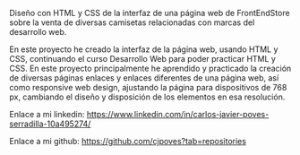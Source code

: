 Diseño con HTML y CSS de la interfaz de una página web de FrontEndStore sobre la venta de diversas camisetas relacionadas con marcas del desarrollo web.

En este proyecto he creado la interfaz de la página web, usando HTML y CSS, continuando el curso Desarrollo Web para poder practicar HTML y CSS.
En este proyecto principalmente he aprendido y practicado la creación de diversas páginas enlaces y enlaces diferentes de una página web, así como responsive web design, ajustando la página para dispositivos de 768 px, cambiando el diseño y disposición de los elementos en esa resolución.

Enlace a mi linkedin: https://www.linkedin.com/in/carlos-javier-poves-serradilla-10a495274/

Enlace a mi github: https://github.com/cjpoves?tab=repositories
